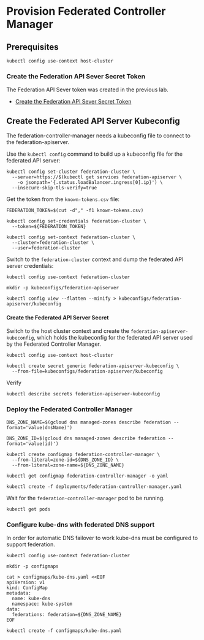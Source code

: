 # Provision Federated Controller Manager

## Prerequisites

```
kubectl config use-context host-cluster
```

### Create the Federation API Sever Secret Token

The Federation API Sever token was created in the previous lab.

* [Create the Federation API Sever Secret Token](provision-federation-apiserver.md#create-the-federation-api-server-secret)

## Create the Federated API Server Kubeconfig

The federation-controller-manager needs a kubeconfig file to connect to the federation-apiserver.

Use the `kubectl config` command to build up a kubeconfig file for the federated API server:

```
kubectl config set-cluster federation-cluster \
  --server=https://$(kubectl get services federation-apiserver \
    -o jsonpath='{.status.loadBalancer.ingress[0].ip}') \
  --insecure-skip-tls-verify=true
```

Get the token from the `known-tokens.csv` file:

```
FEDERATION_TOKEN=$(cut -d"," -f1 known-tokens.csv)
```

```
kubectl config set-credentials federation-cluster \
  --token=${FEDERATION_TOKEN}
```

```
kubectl config set-context federation-cluster \
  --cluster=federation-cluster \
  --user=federation-cluster
```

Switch to the `federation-cluster` context and dump the federated API server credentials:

```
kubectl config use-context federation-cluster
```

```
mkdir -p kubeconfigs/federation-apiserver
```

```
kubectl config view --flatten --minify > kubeconfigs/federation-apiserver/kubeconfig
```

#### Create the Federated API Server Secret

Switch to the host cluster context and create the `federation-apiserver-kubeconfig`, which holds the kubeconfig for the federated API server used by the Federated Controller Manager.

```
kubectl config use-context host-cluster
```

```
kubectl create secret generic federation-apiserver-kubeconfig \
  --from-file=kubeconfigs/federation-apiserver/kubeconfig
```

Verify

```
kubectl describe secrets federation-apiserver-kubeconfig
```

### Deploy the Federated Controller Manager

```
DNS_ZONE_NAME=$(gcloud dns managed-zones describe federation --format='value(dnsName)')
```

```
DNS_ZONE_ID=$(gcloud dns managed-zones describe federation --format='value(id)')
```

```
kubectl create configmap federation-controller-manager \
  --from-literal=zone-id=${DNS_ZONE_ID} \
  --from-literal=zone-name=${DNS_ZONE_NAME}
```

```
kubectl get configmap federation-controller-manager -o yaml
```

```
kubectl create -f deployments/federation-controller-manager.yaml
```

Wait for the `federation-controller-manager` pod to be running.

```
kubectl get pods
```

### Configure kube-dns with federated DNS support

In order for automatic DNS failover to work kube-dns must be configured to support federation.

```
kubectl config use-context federation-cluster
```

```
mkdir -p configmaps
```

```
cat > configmaps/kube-dns.yaml <<EOF
apiVersion: v1
kind: ConfigMap
metadata:
  name: kube-dns
  namespace: kube-system
data:
  federations: federation=${DNS_ZONE_NAME}
EOF
```

```
kubectl create -f configmaps/kube-dns.yaml 
```



